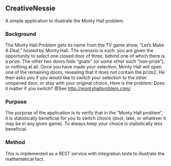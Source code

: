 ## CreativeNessie
A simple application to illustrate the Monty Hall problem.

### Background
The Monty Hall Problem gets its name from the TV game show, “Let’s Make A Deal,” hosted by Monty Hall. 
The scenario is such: you are given the opportunity to select one closed door of three, behind one of which there is a prize. 
The other two doors hide “goats” (or some other such “non–prize”), or nothing at all. Once you have made your selection, 
Monty Hall will open one of the remaining doors, revealing that it does not contain the prize2. He then asks you if you 
would like to switch your selection to the other unopened door, or stay with your original choice. 
Here is the problem: Does it matter if you switch?
@See http://montyhallproblem.com/

### Purpose
The purpose of the application is to verify that in the “Monty Hall problem”,  it is statistically beneficial for you to switch choice (door, lake, or whatever it may be in any given game). To always keep your choice is statistically less beneficial.

### Method
This is implemented as a REST service with integration tests to illustrate the mathematical fact.

